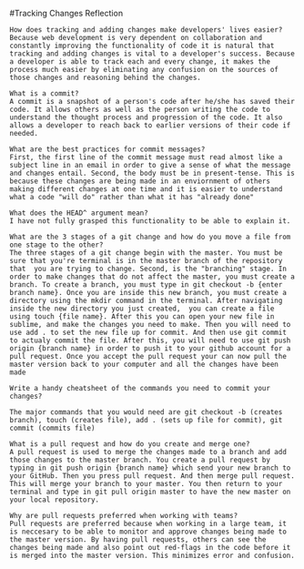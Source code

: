 #Tracking Changes Reflection

    How does tracking and adding changes make developers' lives easier?
    Because web development is very dependent on collaboration and constantly improving the functionality of code it is natural that tracking and adding changes is vital to a developer's success. Because a developer is able to track each and every change, it makes the process much easier by eliminating any confusion on the sources of those changes and reasoning behind the changes.

    What is a commit?
    A commit is a snapshot of a person's code after he/she has saved their code. It allows others as well as the person writing the code to understand the thought process and progression of the code. It also allows a developer to reach back to earlier versions of their code if needed.

    What are the best practices for commit messages?
    First, the first line of the commit message must read almost like a subject line in an email in order to give a sense of what the message and changes entail. Second, the body must be in present-tense. This is because these changes are being made in an enviornment of others making different changes at one time and it is easier to understand what a code "will do" rather than what it has "already done"

    What does the HEAD^ argument mean?
    I have not fully grasped this functionality to be able to explain it.

    What are the 3 stages of a git change and how do you move a file from one stage to the other?
    The three stages of a git change begin with the master. You must be sure that you're terminal is in the master branch of the repository that  you are trying to change. Second, is the "branching" stage. In order to make changes that do not affect the master, you must create a branch. To create a branch, you must type in git checkout -b {enter branch name}. Once you are inside this new branch, you must create a directory using the mkdir command in the terminal. After navigating inside the new directory you just created,  you can create a file using touch {file name}. After this you can open your new file in sublime, and make the changes you need to make. Then you will need to use add . to set the new file up for commit. And then use git commit to actualy commit the file. After this, you will need to use git push origin {branch name} in order to push it to your github account for a pull request. Once you accept the pull request your can now pull the master version back to your computer and all the changes have been made

    Write a handy cheatsheet of the commands you need to commit your changes?

    The major commands that you would need are git checkout -b (creates branch), touch (creates file), add . (sets up file for commit), git commit (commits file)

    What is a pull request and how do you create and merge one?
    A pull request is used to merge the changes made to a branch and add those changes to the master branch. You create a pull request by typing in git push origin {branch name} which send your new branch to your GitHub. Then you press pull request. And then merge pull request. This will merge your branch to your master. You then return to your terminal and type in git pull origin master to have the new master on your local repository.

    Why are pull requests preferred when working with teams?
    Pull requests are preferred because when working in a large team, it is neccesary to be able to monitor and approve changes being made to the master version. By having pull requests, others can see the changes being made and also point out red-flags in the code before it is merged into the master version. This minimizes error and confusion.
